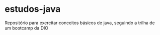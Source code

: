 # estudos-java
Repositório para exercitar conceitos básicos de java, seguindo a trilha de um bootcamp da DIO

